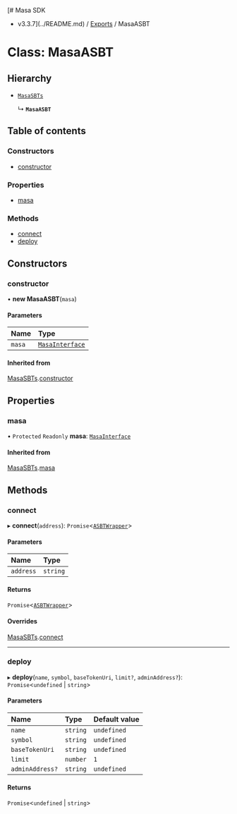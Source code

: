 [# Masa SDK
 - v3.3.7](../README.md) / [Exports](../modules.md) / MasaASBT

# Class: MasaASBT

## Hierarchy

- [`MasaSBTs`](MasaSBTs.md)

  ↳ **`MasaASBT`**

## Table of contents

### Constructors

- [constructor](MasaASBT.md#constructor)

### Properties

- [masa](MasaASBT.md#masa)

### Methods

- [connect](MasaASBT.md#connect)
- [deploy](MasaASBT.md#deploy)

## Constructors

### constructor

• **new MasaASBT**(`masa`)

#### Parameters

| Name | Type |
| :------ | :------ |
| `masa` | [`MasaInterface`](../interfaces/MasaInterface.md) |

#### Inherited from

[MasaSBTs](MasaSBTs.md).[constructor](MasaSBTs.md#constructor)

## Properties

### masa

• `Protected` `Readonly` **masa**: [`MasaInterface`](../interfaces/MasaInterface.md)

#### Inherited from

[MasaSBTs](MasaSBTs.md).[masa](MasaSBTs.md#masa)

## Methods

### connect

▸ **connect**(`address`): `Promise`<[`ASBTWrapper`](ASBTWrapper.md)\>

#### Parameters

| Name | Type |
| :------ | :------ |
| `address` | `string` |

#### Returns

`Promise`<[`ASBTWrapper`](ASBTWrapper.md)\>

#### Overrides

[MasaSBTs](MasaSBTs.md).[connect](MasaSBTs.md#connect)

___

### deploy

▸ **deploy**(`name`, `symbol`, `baseTokenUri`, `limit?`, `adminAddress?`): `Promise`<`undefined` \| `string`\>

#### Parameters

| Name | Type | Default value |
| :------ | :------ | :------ |
| `name` | `string` | `undefined` |
| `symbol` | `string` | `undefined` |
| `baseTokenUri` | `string` | `undefined` |
| `limit` | `number` | `1` |
| `adminAddress?` | `string` | `undefined` |

#### Returns

`Promise`<`undefined` \| `string`\>
